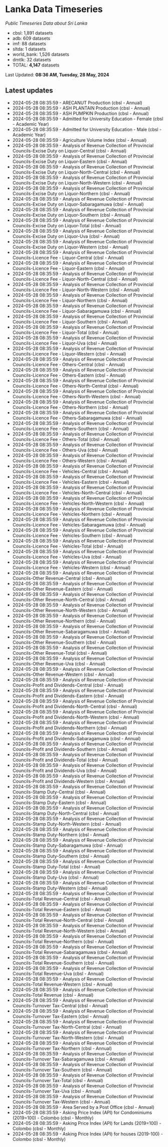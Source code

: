 # Lanka Data Timeseries
*Public Timeseries Data about Sri Lanka*

* cbsl: 1,891 datasets
* adb: 609 datasets
* imf: 88 datasets
* sltda: 1 datasets
* world_bank: 1,526 datasets
* dmtlk: 32 datasets
* TOTAL: **4,147** datasets

Last Updated: **08:36 AM, Tuesday, 28 May, 2024**

## Latest updates

* 2024-05-28 08:35:59 - ARECANUT Production (cbsl - Annual)
* 2024-05-28 08:35:59 - ASH PLANTAIN Production (cbsl - Annual)
* 2024-05-28 08:35:59 - ASH PUMPKIN Production (cbsl - Annual)
* 2024-05-28 08:35:59 - Admitted for University Education - Female (cbsl - Academic Year)
* 2024-05-28 08:35:59 - Admitted for University Education - Male (cbsl - Academic Year)
* 2024-05-28 08:35:59 - Agriculture Volume Index (cbsl - Annual)
* 2024-05-28 08:35:59 - Analysis of Revenue Collection of Provincial Councils-Excise Duty on Liquor-Central (cbsl - Annual)
* 2024-05-28 08:35:59 - Analysis of Revenue Collection of Provincial Councils-Excise Duty on Liquor-Eastern (cbsl - Annual)
* 2024-05-28 08:35:59 - Analysis of Revenue Collection of Provincial Councils-Excise Duty on Liquor-North-Central (cbsl - Annual)
* 2024-05-28 08:35:59 - Analysis of Revenue Collection of Provincial Councils-Excise Duty on Liquor-North-Western (cbsl - Annual)
* 2024-05-28 08:35:59 - Analysis of Revenue Collection of Provincial Councils-Excise Duty on Liquor-Northern (cbsl - Annual)
* 2024-05-28 08:35:59 - Analysis of Revenue Collection of Provincial Councils-Excise Duty on Liquor-Sabaragamuwa (cbsl - Annual)
* 2024-05-28 08:35:59 - Analysis of Revenue Collection of Provincial Councils-Excise Duty on Liquor-Southern (cbsl - Annual)
* 2024-05-28 08:35:59 - Analysis of Revenue Collection of Provincial Councils-Excise Duty on Liquor-Total (cbsl - Annual)
* 2024-05-28 08:35:59 - Analysis of Revenue Collection of Provincial Councils-Excise Duty on Liquor-Uva (cbsl - Annual)
* 2024-05-28 08:35:59 - Analysis of Revenue Collection of Provincial Councils-Excise Duty on Liquor-Western (cbsl - Annual)
* 2024-05-28 08:35:59 - Analysis of Revenue Collection of Provincial Councils-Licence Fee - Liquor-Central (cbsl - Annual)
* 2024-05-28 08:35:59 - Analysis of Revenue Collection of Provincial Councils-Licence Fee - Liquor-Eastern (cbsl - Annual)
* 2024-05-28 08:35:59 - Analysis of Revenue Collection of Provincial Councils-Licence Fee - Liquor-North-Central (cbsl - Annual)
* 2024-05-28 08:35:59 - Analysis of Revenue Collection of Provincial Councils-Licence Fee - Liquor-North-Western (cbsl - Annual)
* 2024-05-28 08:35:59 - Analysis of Revenue Collection of Provincial Councils-Licence Fee - Liquor-Northern (cbsl - Annual)
* 2024-05-28 08:35:59 - Analysis of Revenue Collection of Provincial Councils-Licence Fee - Liquor-Sabaragamuwa (cbsl - Annual)
* 2024-05-28 08:35:59 - Analysis of Revenue Collection of Provincial Councils-Licence Fee - Liquor-Southern (cbsl - Annual)
* 2024-05-28 08:35:59 - Analysis of Revenue Collection of Provincial Councils-Licence Fee - Liquor-Total (cbsl - Annual)
* 2024-05-28 08:35:59 - Analysis of Revenue Collection of Provincial Councils-Licence Fee - Liquor-Uva (cbsl - Annual)
* 2024-05-28 08:35:59 - Analysis of Revenue Collection of Provincial Councils-Licence Fee - Liquor-Western (cbsl - Annual)
* 2024-05-28 08:35:59 - Analysis of Revenue Collection of Provincial Councils-Licence Fee - Others-Central (cbsl - Annual)
* 2024-05-28 08:35:59 - Analysis of Revenue Collection of Provincial Councils-Licence Fee - Others-Eastern (cbsl - Annual)
* 2024-05-28 08:35:59 - Analysis of Revenue Collection of Provincial Councils-Licence Fee - Others-North-Central (cbsl - Annual)
* 2024-05-28 08:35:59 - Analysis of Revenue Collection of Provincial Councils-Licence Fee - Others-North-Western (cbsl - Annual)
* 2024-05-28 08:35:59 - Analysis of Revenue Collection of Provincial Councils-Licence Fee - Others-Northern (cbsl - Annual)
* 2024-05-28 08:35:59 - Analysis of Revenue Collection of Provincial Councils-Licence Fee - Others-Sabaragamuwa (cbsl - Annual)
* 2024-05-28 08:35:59 - Analysis of Revenue Collection of Provincial Councils-Licence Fee - Others-Southern (cbsl - Annual)
* 2024-05-28 08:35:59 - Analysis of Revenue Collection of Provincial Councils-Licence Fee - Others-Total (cbsl - Annual)
* 2024-05-28 08:35:59 - Analysis of Revenue Collection of Provincial Councils-Licence Fee - Others-Uva (cbsl - Annual)
* 2024-05-28 08:35:59 - Analysis of Revenue Collection of Provincial Councils-Licence Fee - Others-Western (cbsl - Annual)
* 2024-05-28 08:35:59 - Analysis of Revenue Collection of Provincial Councils-Licence Fee - Vehicles-Central (cbsl - Annual)
* 2024-05-28 08:35:59 - Analysis of Revenue Collection of Provincial Councils-Licence Fee - Vehicles-Eastern (cbsl - Annual)
* 2024-05-28 08:35:59 - Analysis of Revenue Collection of Provincial Councils-Licence Fee - Vehicles-North-Central (cbsl - Annual)
* 2024-05-28 08:35:59 - Analysis of Revenue Collection of Provincial Councils-Licence Fee - Vehicles-North-Western (cbsl - Annual)
* 2024-05-28 08:35:59 - Analysis of Revenue Collection of Provincial Councils-Licence Fee - Vehicles-Northern (cbsl - Annual)
* 2024-05-28 08:35:59 - Analysis of Revenue Collection of Provincial Councils-Licence Fee - Vehicles-Sabaragamuwa (cbsl - Annual)
* 2024-05-28 08:35:59 - Analysis of Revenue Collection of Provincial Councils-Licence Fee - Vehicles-Southern (cbsl - Annual)
* 2024-05-28 08:35:59 - Analysis of Revenue Collection of Provincial Councils-Licence Fee - Vehicles-Total (cbsl - Annual)
* 2024-05-28 08:35:59 - Analysis of Revenue Collection of Provincial Councils-Licence Fee - Vehicles-Uva (cbsl - Annual)
* 2024-05-28 08:35:59 - Analysis of Revenue Collection of Provincial Councils-Licence Fee - Vehicles-Western (cbsl - Annual)
* 2024-05-28 08:35:59 - Analysis of Revenue Collection of Provincial Councils-Other Revenue-Central (cbsl - Annual)
* 2024-05-28 08:35:59 - Analysis of Revenue Collection of Provincial Councils-Other Revenue-Eastern (cbsl - Annual)
* 2024-05-28 08:35:59 - Analysis of Revenue Collection of Provincial Councils-Other Revenue-North-Central (cbsl - Annual)
* 2024-05-28 08:35:59 - Analysis of Revenue Collection of Provincial Councils-Other Revenue-North-Western (cbsl - Annual)
* 2024-05-28 08:35:59 - Analysis of Revenue Collection of Provincial Councils-Other Revenue-Northern (cbsl - Annual)
* 2024-05-28 08:35:59 - Analysis of Revenue Collection of Provincial Councils-Other Revenue-Sabaragamuwa (cbsl - Annual)
* 2024-05-28 08:35:59 - Analysis of Revenue Collection of Provincial Councils-Other Revenue-Southern (cbsl - Annual)
* 2024-05-28 08:35:59 - Analysis of Revenue Collection of Provincial Councils-Other Revenue-Total (cbsl - Annual)
* 2024-05-28 08:35:59 - Analysis of Revenue Collection of Provincial Councils-Other Revenue-Uva (cbsl - Annual)
* 2024-05-28 08:35:59 - Analysis of Revenue Collection of Provincial Councils-Other Revenue-Western (cbsl - Annual)
* 2024-05-28 08:35:59 - Analysis of Revenue Collection of Provincial Councils-Profit and Dividends-Central (cbsl - Annual)
* 2024-05-28 08:35:59 - Analysis of Revenue Collection of Provincial Councils-Profit and Dividends-Eastern (cbsl - Annual)
* 2024-05-28 08:35:59 - Analysis of Revenue Collection of Provincial Councils-Profit and Dividends-North-Central (cbsl - Annual)
* 2024-05-28 08:35:59 - Analysis of Revenue Collection of Provincial Councils-Profit and Dividends-North-Western (cbsl - Annual)
* 2024-05-28 08:35:59 - Analysis of Revenue Collection of Provincial Councils-Profit and Dividends-Northern (cbsl - Annual)
* 2024-05-28 08:35:59 - Analysis of Revenue Collection of Provincial Councils-Profit and Dividends-Sabaragamuwa (cbsl - Annual)
* 2024-05-28 08:35:59 - Analysis of Revenue Collection of Provincial Councils-Profit and Dividends-Southern (cbsl - Annual)
* 2024-05-28 08:35:59 - Analysis of Revenue Collection of Provincial Councils-Profit and Dividends-Total (cbsl - Annual)
* 2024-05-28 08:35:59 - Analysis of Revenue Collection of Provincial Councils-Profit and Dividends-Uva (cbsl - Annual)
* 2024-05-28 08:35:59 - Analysis of Revenue Collection of Provincial Councils-Profit and Dividends-Western (cbsl - Annual)
* 2024-05-28 08:35:59 - Analysis of Revenue Collection of Provincial Councils-Stamp Duty-Central (cbsl - Annual)
* 2024-05-28 08:35:59 - Analysis of Revenue Collection of Provincial Councils-Stamp Duty-Eastern (cbsl - Annual)
* 2024-05-28 08:35:59 - Analysis of Revenue Collection of Provincial Councils-Stamp Duty-North-Central (cbsl - Annual)
* 2024-05-28 08:35:59 - Analysis of Revenue Collection of Provincial Councils-Stamp Duty-North-Western (cbsl - Annual)
* 2024-05-28 08:35:59 - Analysis of Revenue Collection of Provincial Councils-Stamp Duty-Northern (cbsl - Annual)
* 2024-05-28 08:35:59 - Analysis of Revenue Collection of Provincial Councils-Stamp Duty-Sabaragamuwa (cbsl - Annual)
* 2024-05-28 08:35:59 - Analysis of Revenue Collection of Provincial Councils-Stamp Duty-Southern (cbsl - Annual)
* 2024-05-28 08:35:59 - Analysis of Revenue Collection of Provincial Councils-Stamp Duty-Total (cbsl - Annual)
* 2024-05-28 08:35:59 - Analysis of Revenue Collection of Provincial Councils-Stamp Duty-Uva (cbsl - Annual)
* 2024-05-28 08:35:59 - Analysis of Revenue Collection of Provincial Councils-Stamp Duty-Western (cbsl - Annual)
* 2024-05-28 08:35:59 - Analysis of Revenue Collection of Provincial Councils-Total Revenue-Central (cbsl - Annual)
* 2024-05-28 08:35:59 - Analysis of Revenue Collection of Provincial Councils-Total Revenue-Eastern (cbsl - Annual)
* 2024-05-28 08:35:59 - Analysis of Revenue Collection of Provincial Councils-Total Revenue-North-Central (cbsl - Annual)
* 2024-05-28 08:35:59 - Analysis of Revenue Collection of Provincial Councils-Total Revenue-North-Western (cbsl - Annual)
* 2024-05-28 08:35:59 - Analysis of Revenue Collection of Provincial Councils-Total Revenue-Northern (cbsl - Annual)
* 2024-05-28 08:35:59 - Analysis of Revenue Collection of Provincial Councils-Total Revenue-Sabaragamuwa (cbsl - Annual)
* 2024-05-28 08:35:59 - Analysis of Revenue Collection of Provincial Councils-Total Revenue-Southern (cbsl - Annual)
* 2024-05-28 08:35:59 - Analysis of Revenue Collection of Provincial Councils-Total Revenue-Uva (cbsl - Annual)
* 2024-05-28 08:35:59 - Analysis of Revenue Collection of Provincial Councils-Total Revenue-Western (cbsl - Annual)
* 2024-05-28 08:35:59 - Analysis of Revenue Collection of Provincial Councils-Total Revenue (cbsl - Annual)
* 2024-05-28 08:35:59 - Analysis of Revenue Collection of Provincial Councils-Turnover Tax-Central (cbsl - Annual)
* 2024-05-28 08:35:59 - Analysis of Revenue Collection of Provincial Councils-Turnover Tax-Eastern (cbsl - Annual)
* 2024-05-28 08:35:59 - Analysis of Revenue Collection of Provincial Councils-Turnover Tax-North-Central (cbsl - Annual)
* 2024-05-28 08:35:59 - Analysis of Revenue Collection of Provincial Councils-Turnover Tax-North-Western (cbsl - Annual)
* 2024-05-28 08:35:59 - Analysis of Revenue Collection of Provincial Councils-Turnover Tax-Northern (cbsl - Annual)
* 2024-05-28 08:35:59 - Analysis of Revenue Collection of Provincial Councils-Turnover Tax-Sabaragamuwa (cbsl - Annual)
* 2024-05-28 08:35:59 - Analysis of Revenue Collection of Provincial Councils-Turnover Tax-Southern (cbsl - Annual)
* 2024-05-28 08:35:59 - Analysis of Revenue Collection of Provincial Councils-Turnover Tax-Total (cbsl - Annual)
* 2024-05-28 08:35:59 - Analysis of Revenue Collection of Provincial Councils-Turnover Tax-Uva (cbsl - Annual)
* 2024-05-28 08:35:59 - Analysis of Revenue Collection of Provincial Councils-Turnover Tax-Western (cbsl - Annual)
* 2024-05-28 08:35:59 - Area Served by a Post Office (cbsl - Annual)
* 2024-05-28 08:35:59 - Asking Price Index (API) for Condominiums (2019=100) - Colombo (cbsl - Monthly)
* 2024-05-28 08:35:59 - Asking Price Index (API) for Lands (2019=100) - Colombo (cbsl - Monthly)
* 2024-05-28 08:35:59 - Asking Price Index (API) for houses (2019-100) - Colombo (cbsl - Monthly)
